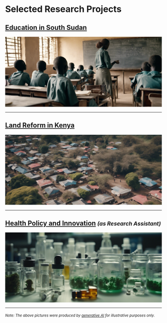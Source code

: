 # Selected Research Projects

## [Education in South Sudan](/pages/education-south-sudan)
<a href="https://njwsn.github.io/pages/education-south-sudan"> <img src="assets/images/education-ss-sd-1344-600.png?raw=true"/> </a>

---

## [Land Reform in Kenya](/pages/land-reform-kenya)
<a href="https://njwsn.github.io/pages/land-reform-kenya"> <img src="assets/images/land-reform-kenya-sd-1344-600.png?raw=true"/> </a>

---

## [Health Policy and Innovation](/pages/health-policy-innovation) <small><i>(as Research Assistant)</i></small>
<a href="https://njwsn.github.io/pages/health-policy-innovation"> <img src="assets/images/drugs-procurement-sd-1344-600.png?raw=true"/> </a>

---
<small><i>Note: The above pictures were produced by <a href="https://beta.dreamstudio.ai/generate">generative AI</a> for illustrative purposes only.</i></small>
